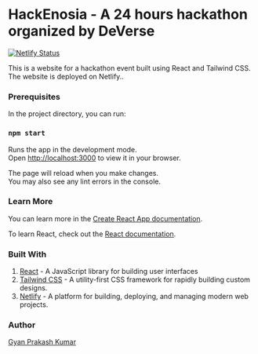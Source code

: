 # HackEnosia - A 24 hours hackathon organized by DeVerse
[![Netlify Status](https://api.netlify.com/api/v1/badges/a3e1095e-ded1-41f5-b5a1-151afdfe33ef/deploy-status)](https://app.netlify.com/sites/hackenosia/deploys)

This is a website for a hackathon event built using React and Tailwind CSS. The website is deployed on Netlify..

### Prerequisites


In the project directory, you can run:

### `npm start`

Runs the app in the development mode.\
Open [http://localhost:3000](http://localhost:3000) to view it in your browser.

The page will reload when you make changes.\
You may also see any lint errors in the console.

### Learn More

You can learn more in the [Create React App documentation](https://facebook.github.io/create-react-app/docs/getting-started).

To learn React, check out the [React documentation](https://reactjs.org/).

### Built With
1. [React](https://reactjs.org/) - A JavaScript library for building user interfaces
2. [Tailwind CSS](https://tailwindcss.com/) - A utility-first CSS framework for rapidly building custom designs.
3. [Netlify](https://app.netlify.com/)  - A platform for building, deploying, and managing modern web projects.

### Author
[Gyan Prakash Kumar](https://github.com/GyanPrakashKumar)
